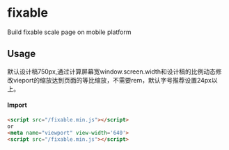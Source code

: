 # fixable
Build fixable scale page on mobile platform
## Usage

默认设计稿750px,通过计算屏幕宽window.screen.width和设计稿的比例动态修改vieport的缩放达到页面的等比缩放，不需要rem，默认字号推荐设置24px以上。

#### Import

```html
<script src="/fixable.min.js"></script>
or
<meta name="viewport" view-width='640'>
<script src="/fixable.min.js"></script>
```


